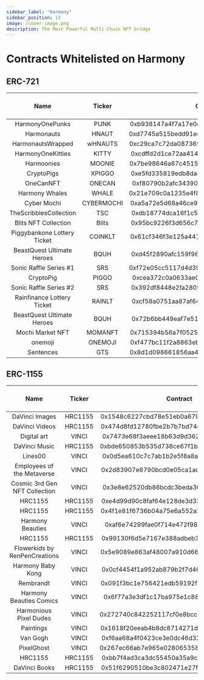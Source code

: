 ```yaml
---
sidebar_label: "Harmony"
sidebar_position: 13
image: /cover-image.png
description: The Most Powerful Multi-Chain NFT bridge
---
```


# Contracts Whitelisted on Harmony

## ERC-721

|Name|Ticker|Contract|Holders (May 2022)|
|:-:|:-:|:-:|:-:|
|HarmonyOnePunks|PUNK|0xb938147a4f7a17e0c722eb82b82fb4436ae64d58|1120|
|Harmonauts|HNAUT|0xd7745a515bedd91ee9024b6c31dc1e75a10dc618|701|
|HarmonautsWrapped|wHNAUTS|0xc29ca7c72da0873693bf2d686544c17222ec2659|585|
|HarmonyOneKitties|KITTY|0xcdffd2d1ce72aa4140eb3345941ce8d26e38c464|428|
|Harmoonies|MOONIE|0x7be98646a67c45154298978c5bfcc5c18b5b5c1e|428|
|CryptoPigs|XPIGGO|0xe5fd335819edb8da8395f8ec48beca747a0790ab|378|
|OneCanNFT|ONECAN|0xf80790b2afc34390d5af12a3a332d12ff1886b42|374|
|Harmony Whales|WHALE|0x21e709c0a1235e4f805779c880d641004eaec732|220|
|Cyber Mochi|CYBERMOCHI|0xa5a72e5d68a46ce98080fec6ec499b5c57eea624|201|
|TheScribblesCollection|TSC|0xdb18774dca16f1c5c2f7af640eba3edb19343d7d|163|
|Blits NFT Collection|Blits|0x95bc9226f3d656c7ae3bf820d19af38e8c18b4b1|127|
|Piggybankone Lottery Ticket|COINKLT|0x61cf346f3e125a441e5be7589d5189cd91aa1eb1|126|
|BeastQuest Ultimate Heroes|BQUH|0xd45f2890afc159f96702de015b414c7d1cda3dba|103|
|Sonic Raffle Series #1|SRS|0xf72e05cc5117d4d3981b2330b927595cde56dab7|96|
|CryptoPig|PIGGO|0xcea372c0a0633ae0c7b1f72cbeafd56ddd7b45fd|92|
|Sonic Raffle Series #2|SRS|0x392df8448e2fa2809de9f0e498ed84cb6ddbe91e|40|
|Rainfinance Lottery Ticket|RAINLT|0xcf58a0751aa87af64072a042c25137c8f65fe674|26|
|BeastQuest Ultimate Heroes|BQUH|0x72b6bb449eaf7e51318e908eb8fe87efc69eaa28|20|
|Mochi Market NFT|MOMANFT|0x715394b56a7f0525cadf21ceba7923285819bea0|6|
|onemoji|ONEMOJI|0xf477bc11f2a8863ebe857ed28bda611977c16c4b|6|
|Sentences|GTS|0x8d1d098661856aa4a1143f68a882451d9b0e3f9a|5|

## ERC-1155

|Name|Ticker|Contract|Holders (May 2022)|
|:-:|:-:|:-:|:-:|
|DaVinci Images|HRC1155|0x1548c6227cbd78e51eb0a679c1f329b9a5a99beb|8832|
|DaVinci Videos|HRC1155|0x474d8fd12780fbe2b7b7bd74eb326bb75ded91d8|3856|
|Digital art |VINCI|0x7473e68f3aeee18b63d9d36275faaeea2eece8e5|291|
|DaVinci Music|HRC1155|0xbde650853b535d738ce67f1bdeb335e38834a9e9|282|
|Lines00|VINCI|0x0d5ea610c7c7ab1b2e5f8a8ae3f1a43384bf8026|262|
|Employees of the Metaverse |VINCI|0x2d83907e8790bcd0e05ca1acd3d5116bfc9cbe6a|198|
|Cosmic 3rd Gen NFT Collection|VINCI|0x3e8e62520db86bcdc3beda30fd6362f95f3662ef|192|
|HRC1155|HRC1155|0xe4d99d90c8faf64e128de3d3395c0e3a35bbd68d|183|
|HRC1155|HRC1155|0x4f1e81f6736b04a75e6a552a30aa32787566c84d|164|
|Harmony Beauties|VINCI|0xaf6e74299fae0f714e472f98c9694ff518c9f19c|154|
|HRC1155|HRC1155|0x99130f6d5e7167e388adbeb3cbc75ac381dd54af|146|
|Flowerkids by RenPenCreations|VINCI|0x5e9089e863af48007a910d66e8e52c0b1561f08d|139|
|Harmony Baby Kong|VINCI|0x0cf4454f1a952ab879b2f7d4629de58eb1e9e612|132|
|Rembrandt|VINCI|0x091f3bc1e756421edb59192f0e3bab88ac243726|123|
|Harmony Beauties Comics|VINCI|0x6f77a3e3df1c17ba975e1c885cfff84742ee8645|119|
|Harmonious Pixel Dudes|VINCI|0x272740c842252117cf0e8bcc29ab28358644a817|118|
|Paintings|VINCI|0x1618f20eeab4b8dc8714271d790e126b85f210c0|116|
|Van Gogh|VINCI|0xf6aa68a4f0423ce3e0dc46d327459d1eecb2d6b2|116|
|PixelGhost|VINCI|0x267ec66ab7e965e028065358b34c1a990f870441|109|
|HRC1155|HRC1155|0xbb7f4ad3ca3dc55450a35a9c9a6a6893bfa16569|107|
|DaVinci Books|HRC1155|0x51f6290510be3c802471e27f0843a3a54a8226df|105|